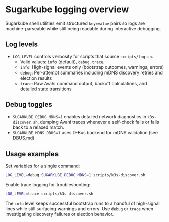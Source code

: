 # Sugarkube logging overview

Sugarkube shell utilities emit structured `key=value` pairs so logs are
machine-parseable while still being readable during interactive debugging.

## Log levels

- `LOG_LEVEL` controls verbosity for scripts that source `scripts/log.sh`.
  - Valid values: `info` (default), `debug`, `trace`.
  - `info`: High-signal events only (bootstrap outcomes, warnings, errors)
  - `debug`: Per-attempt summaries including mDNS discovery retries and election results
  - `trace`: Raw Avahi command output, backoff calculations, and detailed state transitions

## Debug toggles

- `SUGARKUBE_DEBUG_MDNS=1` enables detailed network diagnostics in `k3s-discover.sh`,
  dumping Avahi traces whenever a self-check fails or falls back to a relaxed match.
- `SUGARKUBE_MDNS_DBUS=1` uses D-Bus backend for mDNS validation (see [DBUS.md](DBUS.md))

## Usage examples

Set variables for a single command:

```bash
LOG_LEVEL=debug SUGARKUBE_DEBUG_MDNS=1 scripts/k3s-discover.sh
```

Enable trace logging for troubleshooting:

```bash
LOG_LEVEL=trace scripts/k3s-discover.sh
```

The `info` level keeps successful bootstrap runs to a handful of high-signal
lines while still surfacing warnings and errors. Use `debug` or `trace` when
investigating discovery failures or election behavior.
